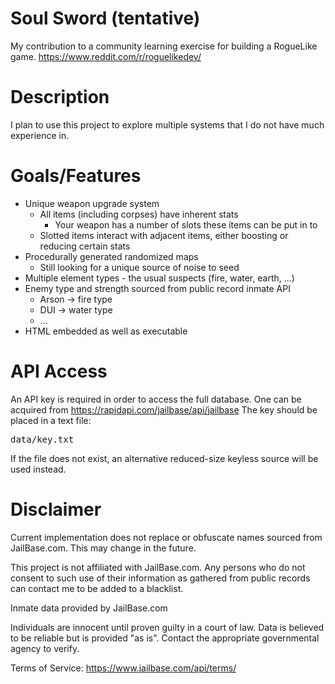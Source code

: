# Soul Sword (tentative)
My contribution to a community learning exercise for building a RogueLike game.
https://www.reddit.com/r/roguelikedev/

# Description
I plan to use this project to explore multiple systems that I do not have much experience in.

# Goals/Features
 - Unique weapon upgrade system
	- All items (including corpses) have inherent stats
        - Your weapon has a number of slots these items can be put in to
	- Slotted items interact with adjacent items, either boosting or reducing certain stats
 - Procedurally generated randomized maps
	- Still looking for a unique source of noise to seed
 - Multiple element types - the usual suspects (fire, water, earth, ...)
 - Enemy type and strength sourced from public record inmate API
	- Arson -> fire type
	- DUI   -> water type
	- ...
 - HTML embedded as well as executable

# API Access
An API key is required in order to access the full database. One can be acquired from https://rapidapi.com/jailbase/api/jailbase
The key should be placed in a text file:
<pre>data/key.txt</pre>
If the file does not exist, an alternative reduced-size keyless source will be used instead.

# Disclaimer
Current implementation does not replace or obfuscate names sourced from JailBase.com. This may change in the future.

This project is not affiliated with JailBase.com.
Any persons who do not consent to such use of their information as gathered from public records can contact me to be added to a blacklist.

Inmate data provided by JailBase.com
 
 Individuals are innocent until proven guilty in a court of law. 
 Data is believed to be reliable but is provided "as is". 
 Contact the appropriate governmental agency to verify.
 
Terms of Service:
 https://www.jailbase.com/api/terms/
